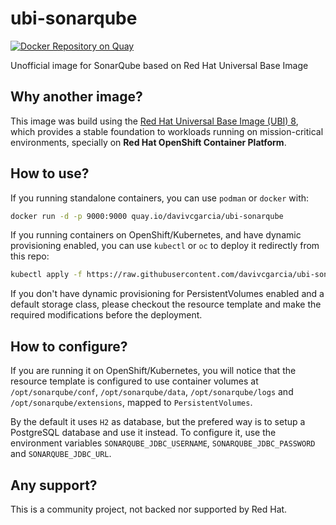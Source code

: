 # ubi-sonarqube
[![Docker Repository on Quay](https://quay.io/repository/davivcgarcia/ubi-sonarqube/status "Docker Repository on Quay")](https://quay.io/repository/davivcgarcia/ubi-sonarqube)

Unofficial image for SonarQube based on Red Hat Universal Base Image

## Why another image?

This image was build using the [Red Hat Universal Base Image (UBI) 8](https://developers.redhat.com/products/rhel/ubi/), which provides a stable foundation to workloads running on mission-critical environments, specially on **Red Hat OpenShift Container Platform**.

## How to use?

If you running standalone containers, you can use `podman` or `docker` with:

```bash
docker run -d -p 9000:9000 quay.io/davivcgarcia/ubi-sonarqube
```

If you running containers on OpenShift/Kubernetes, and have dynamic provisioning enabled, you can use `kubectl` or `oc` to deploy it redirectly from this repo:

```bash
kubectl apply -f https://raw.githubusercontent.com/davivcgarcia/ubi-sonarqube/master/resources/openshift.yaml
```

If you don't have dynamic provisioning for PersistentVolumes enabled and a default storage class, please checkout the resource template and make the required modifications before the deployment.

## How to configure?

If you are running it on OpenShift/Kubernetes, you will notice that the resource template is configured to use container volumes at `/opt/sonarqube/conf`, `/opt/sonarqube/data`, `/opt/sonarqube/logs` and `/opt/sonarqube/extensions`, mapped to `PersistentVolumes`.

By the default it uses `H2` as database, but the prefered way is to setup a PostgreSQL database and use it instead. To configure it, use the environment variables `SONARQUBE_JDBC_USERNAME`, `SONARQUBE_JDBC_PASSWORD` and `SONARQUBE_JDBC_URL`.

## Any support?

This is a community project, not backed nor supported by Red Hat.
